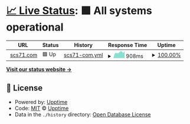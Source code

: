 # [📈 Live Status](https://cuongnd-scs.github.io/uptime/): <!--live status--> **🟩 All systems operational**

<!--start: status pages-->
<!-- This summary is generated by Upptime (https://github.com/upptime/upptime) -->
<!-- Do not edit this manually, your changes will be overwritten -->
<!-- prettier-ignore -->
| URL | Status | History | Response Time | Uptime |
| --- | ------ | ------- | ------------- | ------ |
| <img alt="" src="https://favicons.githubusercontent.com/scs71.com" height="13"> [scs71.com](https://scs71.com) | 🟩 Up | [scs71-com.yml](https://github.com/cuongnd-scs/uptime/commits/HEAD/history/scs71-com.yml) | <details><summary><img alt="Response time graph" src="./graphs/scs71-com/response-time-week.png" height="20"> 908ms</summary><br><a href="https://cuongnd-scs.github.io/uptime/history/scs71-com"><img alt="Response time 888" src="https://img.shields.io/endpoint?url=https%3A%2F%2Fraw.githubusercontent.com%2Fcuongnd-scs%2Fuptime%2FHEAD%2Fapi%2Fscs71-com%2Fresponse-time.json"></a><br><a href="https://cuongnd-scs.github.io/uptime/history/scs71-com"><img alt="24-hour response time 1119" src="https://img.shields.io/endpoint?url=https%3A%2F%2Fraw.githubusercontent.com%2Fcuongnd-scs%2Fuptime%2FHEAD%2Fapi%2Fscs71-com%2Fresponse-time-day.json"></a><br><a href="https://cuongnd-scs.github.io/uptime/history/scs71-com"><img alt="7-day response time 908" src="https://img.shields.io/endpoint?url=https%3A%2F%2Fraw.githubusercontent.com%2Fcuongnd-scs%2Fuptime%2FHEAD%2Fapi%2Fscs71-com%2Fresponse-time-week.json"></a><br><a href="https://cuongnd-scs.github.io/uptime/history/scs71-com"><img alt="30-day response time 888" src="https://img.shields.io/endpoint?url=https%3A%2F%2Fraw.githubusercontent.com%2Fcuongnd-scs%2Fuptime%2FHEAD%2Fapi%2Fscs71-com%2Fresponse-time-month.json"></a><br><a href="https://cuongnd-scs.github.io/uptime/history/scs71-com"><img alt="1-year response time 888" src="https://img.shields.io/endpoint?url=https%3A%2F%2Fraw.githubusercontent.com%2Fcuongnd-scs%2Fuptime%2FHEAD%2Fapi%2Fscs71-com%2Fresponse-time-year.json"></a></details> | <details><summary><a href="https://cuongnd-scs.github.io/uptime/history/scs71-com">100.00%</a></summary><a href="https://cuongnd-scs.github.io/uptime/history/scs71-com"><img alt="All-time uptime 100.00%" src="https://img.shields.io/endpoint?url=https%3A%2F%2Fraw.githubusercontent.com%2Fcuongnd-scs%2Fuptime%2FHEAD%2Fapi%2Fscs71-com%2Fuptime.json"></a><br><a href="https://cuongnd-scs.github.io/uptime/history/scs71-com"><img alt="24-hour uptime 100.00%" src="https://img.shields.io/endpoint?url=https%3A%2F%2Fraw.githubusercontent.com%2Fcuongnd-scs%2Fuptime%2FHEAD%2Fapi%2Fscs71-com%2Fuptime-day.json"></a><br><a href="https://cuongnd-scs.github.io/uptime/history/scs71-com"><img alt="7-day uptime 100.00%" src="https://img.shields.io/endpoint?url=https%3A%2F%2Fraw.githubusercontent.com%2Fcuongnd-scs%2Fuptime%2FHEAD%2Fapi%2Fscs71-com%2Fuptime-week.json"></a><br><a href="https://cuongnd-scs.github.io/uptime/history/scs71-com"><img alt="30-day uptime 100.00%" src="https://img.shields.io/endpoint?url=https%3A%2F%2Fraw.githubusercontent.com%2Fcuongnd-scs%2Fuptime%2FHEAD%2Fapi%2Fscs71-com%2Fuptime-month.json"></a><br><a href="https://cuongnd-scs.github.io/uptime/history/scs71-com"><img alt="1-year uptime 100.00%" src="https://img.shields.io/endpoint?url=https%3A%2F%2Fraw.githubusercontent.com%2Fcuongnd-scs%2Fuptime%2FHEAD%2Fapi%2Fscs71-com%2Fuptime-year.json"></a></details>

<!--end: status pages-->

[**Visit our status website →**](https://cuongnd-scs.github.io/uptime/)

## 📄 License

- Powered by: [Upptime](https://github.com/upptime/upptime)
- Code: [MIT](./LICENSE) © [Upptime](https://upptime.js.org)
- Data in the `./history` directory: [Open Database License](https://opendatacommons.org/licenses/odbl/1-0/)
